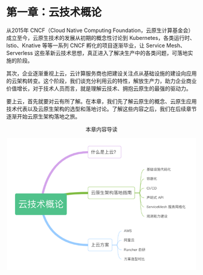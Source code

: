 # 第一章：云技术概论

从2015年 CNCF（Cloud Native Computing Foundation，云原生计算基金会）成立至今，云原生技术的发展从初期的概念性讨论到 Kubernetes，各类运行时、Istio、Knative 等等一系列 CNCF 孵化的项目逐渐毕业，让 Service Mesh、Serverless 这些革新云技术思想，真正进入了解决生产中的各类问题，可落地实施的阶段。

其次，企业逐渐重视上云，云计算服务商也把建设关注点从基础设施的建设向应用的云架构转变。这个阶段，我们谈充分利用云的特性，解放生产力，助力企业商业价值增长，对于技术人员而言，就是理解云技术、拥抱云原生的最强的驱动力。

要上云，首先就要对云有所了解。在本章，我们先了解云原生的概念、云原生应用技术代表以及云原生架构的选型和落地讨论。了解这些内容之后，我们在后续章节逐渐开始云原生架构落地之旅。


<div  align="center">
	<p>本章内容导读</p>
	<img src="../assets/cloud-summary.png" width = "500"  align=center />
</div>


